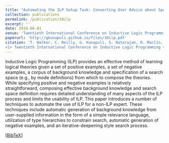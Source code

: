 ```yaml
---
title: "Automating the ILP Setup Task: Converting User Advice about Specific Examples into General Background Knowledge"
collection: publications
permalink: /publication/10ilp
excerpt: ''
date: 2010-06-01
venue: 'Twentieth International Conference on Inductive Logic Programming (ILP''10), Firenze, Italy'
paperurl: 'http://gkunapuli.github.io/files/10ilp.pdf'
citation: 'T. Walker, C. Reilly, G. Kunapuli, S. Natarajan, R. Maclin, D. Page and J. W. Shavlik. <b> Automating the ILP Setup Task: Converting User Advice about Specific Examples into General Background Knowledge. </b>
<i> Twentieth International Conference on Inductive Logic Programming </i> (ILP''10), Firenze, Italy, June 27-30, 2010.'
---
```

Inductive Logic Programming (ILP) provides an effective method of learning logical theories given a set of positive examples, a set of negative examples, a corpus of background knowledge and specification of a search space (e.g., by mode definitions) from which to compose the theories. While specifying positive and negative examples is relatively straightforward, composing effective background knowledge and search space definition requires detailed understanding of many aspects of the ILP process and limits the usability of ILP. This paper introduces a number of techniques to automate the use of ILP for a non-ILP expert. These techniques include automatic generation of background knowledge from user-supplied information in the form of a simple relevance language, utilization of type hierarchies to constrain search, automatic generation of negative examples, and an iterative-deepening style search process.

[[BibTeX]](http://gkunapuli.github.io/files/10ilp.bib)

